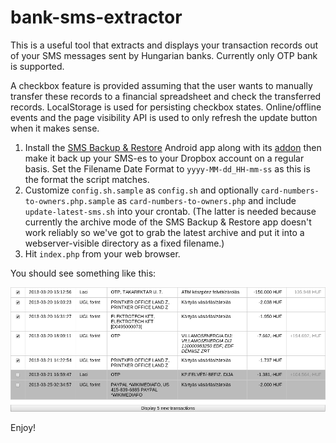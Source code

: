 bank-sms-extractor
==================

This is a useful tool that extracts and displays your transaction records out of your SMS messages sent by Hungarian banks.  Currently only OTP bank is supported.

A checkbox feature is provided assuming that the user wants to manually transfer these records to a financial spreadsheet and check the transferred records.  LocalStorage is used for persisting checkbox states.  Online/offline events and the page visibility API is used to only refresh the update button when it makes sense.

1. Install the [SMS Backup & Restore](https://play.google.com/store/apps/details?id=com.riteshsahu.SMSBackupRestore) Android app along with its [addon](https://play.google.com/store/apps/details?id=com.riteshsahu.SMSBackupRestoreNetworkAddon) then make it back up your SMS-es to your Dropbox account on a regular basis.  Set the Filename Date Format to `yyyy-MM-dd_HH-mm-ss` as this is the format the script matches.
2. Customize `config.sh.sample` as `config.sh` and optionally `card-numbers-to-owners.php.sample` as `card-numbers-to-owners.php` and include `update-latest-sms.sh` into your crontab.  (The latter is needed because currently the archive mode of the SMS Backup & Restore app doesn't work reliably so we've got to grab the latest archive and put it into a webserver-visible directory as a fixed filename.)
3. Hit `index.php` from your web browser.

You should see something like this:

![screenshot](screenshot.png)

Enjoy!
